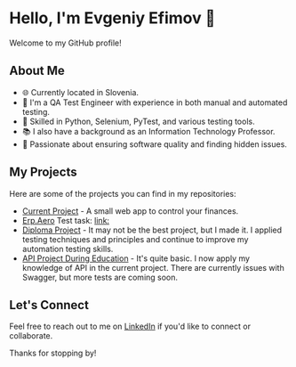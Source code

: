 # Hello, I'm Evgeniy Efimov 👋

Welcome to my GitHub profile!

## About Me

- 🌐 Currently located in Slovenia.
- 💼 I'm a QA Test Engineer with experience in both manual and automated testing.
- 🐍 Skilled in Python, Selenium, PyTest, and various testing tools.
- 📚 I also have a background as an Information Technology Professor.
- 🌟 Passionate about ensuring software quality and finding hidden issues.

## My Projects

Here are some of the projects you can find in my repositories:

- [Current Project](https://github.com/eeefimov/FreenanceProject.git) - A small web app to control your finances.
- [Erp.Aero](https://erp.aero/) Test task: [link:](https://github.com/eeefimov/erp_aero)
- [Diploma Project](https://github.com/eeefimov/Rostelecom.git) - It may not be the best project, but I made it. I applied testing techniques and principles and continue to improve my automation testing skills.
- [API Project During Education](https://github.com/eeefimov/PetFriends_API_tests.git) - It's quite basic. I now apply my knowledge of API in the current project. There are currently issues with Swagger, but more tests are coming soon.

## Let's Connect

Feel free to reach out to me on [LinkedIn](https://www.linkedin.com/in/evgeniy-e-efimov/) if you'd like to connect or collaborate.

Thanks for stopping by!
